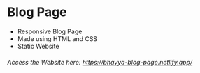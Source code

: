 # Blog Page

- Responsive Blog Page 
- Made using HTML and CSS
- Static Website


###### Access the Website here: https://bhavya-blog-page.netlify.app/
